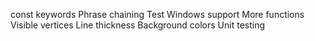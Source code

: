 const keywords
Phrase chaining
Test Windows support
More functions
Visible vertices
Line thickness
Background colors
Unit testing
